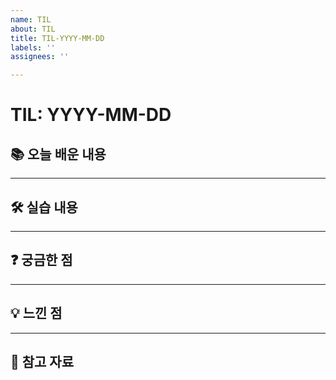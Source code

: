 ```yaml
---
name: TIL
about: TIL
title: TIL-YYYY-MM-DD
labels: ''
assignees: ''

---
```


# TIL: YYYY-MM-DD

## 📚 오늘 배운 내용

---

## 🛠️ 실습 내용


---

## ❓ 궁금한 점

---

## 💡 느낀 점


---

## 🔗 참고 자료
